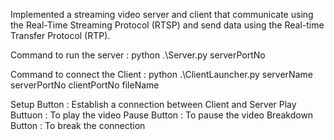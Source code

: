 Implemented a streaming video server and client that communicate using the Real-Time Streaming Protocol (RTSP) and send data using the Real-time Transfer Protocol (RTP).

Command to run the server : 
python .\Server.py serverPortNo

Command to connect the Client : 
python .\ClientLauncher.py serverName serverPortNo clientPortNo fileName

Setup Button : Establish a connection between Client and Server
Play Buttuon : To play the video
Pause Button : To pause the video
Breakdown Button : To break the connection
